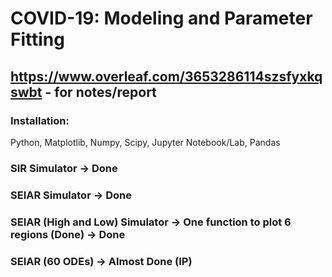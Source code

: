 # COVID-19: Modeling and Parameter Fitting
## https://www.overleaf.com/3653286114szsfyxkqswbt - for notes/report

### Installation:
Python, Matplotlib, Numpy, Scipy, Jupyter Notebook/Lab, Pandas

### SIR Simulator -> Done
### SEIAR Simulator -> Done
### SEIAR (High and Low) Simulator -> One function to plot 6 regions (Done) -> Done
### SEIAR (60 ODEs) -> Almost Done (IP)
